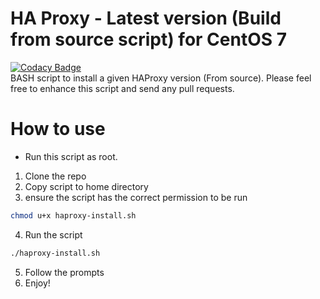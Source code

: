 # HA Proxy - Latest version (Build from source script) for CentOS 7
[![Codacy Badge](https://api.codacy.com/project/badge/Grade/f3a34d12806e4f8692499b01714e4016)](https://www.codacy.com/app/caroseuk/centos7-haproxy-latest?utm_source=github.com&amp;utm_medium=referral&amp;utm_content=caroseuk/centos7-haproxy-latest&amp;utm_campaign=Badge_Grade)<br />
BASH script to install a given HAProxy version (From source). Please feel free to enhance this script and send any pull requests.

# How to use

- Run this script as root.

 1. Clone the repo
 2. Copy script to home directory
 3. ensure the script has the correct permission to be run
 ```bash
 chmod u+x haproxy-install.sh
 ```
 4. Run the script
 ```bash
 ./haproxy-install.sh
 ```
 5. Follow the prompts
 6. Enjoy!
